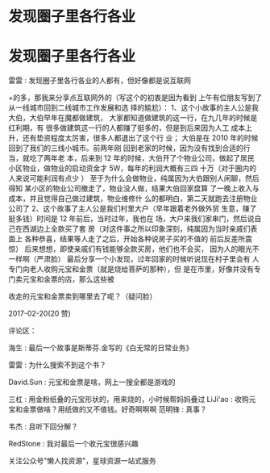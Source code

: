 # 发现圈子里各行各业

# 发现圈子里各行各业

雷雷 : 发现圈子里各行各业的人都有，但好像都是说互联网

+的多，那我来分享点互联网外的（写这个的初衷是因为看到 上午有位朋友写到了从一线城市回到二线城市工作发展和选 择的尴尬）： 1、这个小故事的主人公是我大伯，大伯早年在魔都做建筑， 大家都知道做建筑的这一行，在九几年的时候是红利期，有 很多做建筑这一行的人都赚了挺多的，但是到后来因为人工 成本上升，还有垫资程度太厉害，很多人都退出了这个行 业； 大伯是在 2010 年的时候回到了我们的三线小城市。前两年刚 回到老家的时候，因为没有找到合适的行当，就吃了两年老 本，后来到 12 年的时候，大伯开了个物业公司，做起了居民 小区物业，做物业的启动资金才 5W，每年的利润大概有三四 十万（对于圈内的人来说可能利润有点少 ） 至于为什么会做物业，纯属因为大伯跟别人闲聊，然后得知 某小区的物业公司撤走了，物业没人做，结果大伯回家盘算 了一晚上收入与成本，并且觉得自己做过建筑，物业维修什 么的都明白，第二天就跑去注册物业公司了 2、这个故事了主人公是我们村里大户（早年跟着老外做外贸 生意，赚了挺多钱）时间是 12 年前后，当时过年，我也在 场，大户来我们家串门，然后说自己在西湖边上全款买了套 房（对这件事之所以印象深刻，纯属因为当时亲戚们表面上 各种恭喜，结果等人走了之后，开始各种说房子买的不值的 前后反差所震惊） 后来想想，即使亲戚们有钱能够全款买房，他们也不会买， 因为人的眼光不一样啊（严肃脸） 最后分享一个小发现，过年回家的时候听说现在村子里会有 人专门向老人收购元宝和金票（就是烧给菩萨的那种），但 是在市里，好像并没有专门卖元宝和金票的店，那么这些被

收走的元宝和金票卖到哪里去了呢？（疑问脸）

2017-02-20(20 赞)

评论区：

海生 : 最后一个故事是斯蒂芬.金写的《白无常的日常业务》

雷雷 : 为什么搜索不到这个书？

David.Sun : 元宝和金票是啥，网上一搜全都是游戏的

三杠 : 用金粉纸叠的元宝形状的，用来烧的，小时候帮妈妈叠过 LiJi'ao : 收购元宝和金票做啥？用纸做的又不值钱。好奇啊啊啊 范明锋 : 真事？

韦杰 : 且听下回分解？

RedStone : 我对最后一个收元宝很感兴趣

关注公众号"懒人找资源"，星球资源一站式服务